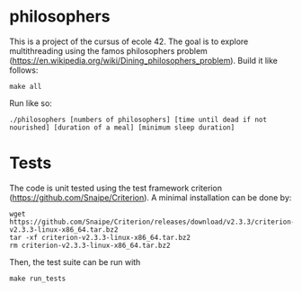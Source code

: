 # philosophers 
This is a project of the cursus of ecole 42. 
The goal is to explore multithreading using the famos philosophers problem (https://en.wikipedia.org/wiki/Dining_philosophers_problem).
Build it like follows:
```
make all
```
Run like so:
```
./philosophers [numbers of philosophers] [time until dead if not nourished] [duration of a meal] [minimum sleep duration]
```

# Tests
The code is unit tested using the test framework criterion (https://github.com/Snaipe/Criterion). A minimal installation can be done by:
```
wget https://github.com/Snaipe/Criterion/releases/download/v2.3.3/criterion-v2.3.3-linux-x86_64.tar.bz2
tar -xf criterion-v2.3.3-linux-x86_64.tar.bz2
rm criterion-v2.3.3-linux-x86_64.tar.bz2
```
Then, the test suite can be run with 
```
make run_tests
```
